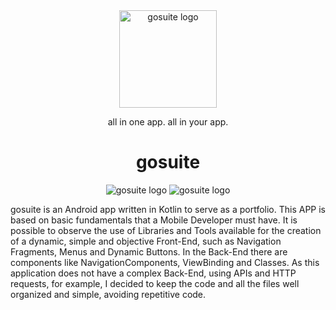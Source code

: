 <div align="center">
  <img width="156" src="https://github.com/AntonyLajes/gosuite/assets/83928227/86c6d1a5-b207-416b-867c-a8c4f8cadb73" alt="gosuite logo">
  <p>all in one app. all in your app.</p>
</div>
<div align="center">
  <h1>gosuite</h1>
  <img src="https://img.shields.io/badge/gosuite-V1.0.0-%23008000" alt="gosuite logo">
  <img src="https://img.shields.io/badge/license-MIT-008000?link=https%3A%2F%2Fgithub.com%2FAntonyLajes%2Fgosuite%2Fblob%2Fmaster%2FLICENSE.md" alt="gosuite logo">
</div>
<p>gosuite is an Android app written in Kotlin to serve as a portfolio. This APP is based on basic fundamentals that a Mobile Developer must have. It is possible to observe the use of Libraries and Tools available for the creation of a dynamic, simple and objective Front-End, such as Navigation Fragments, Menus and Dynamic Buttons. In the Back-End there are components like NavigationComponents, ViewBinding and Classes. As this application does not have a complex Back-End, using APIs and HTTP requests, for example, I decided to keep the code and all the files well organized and simple, avoiding repetitive code.</p>
